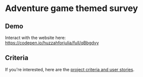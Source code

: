Adventure game themed survey
=====

Demo
----
Interact with the website here: https://codepen.io/huzzahforjulia/full/qBbgdvy

Criteria
----
If you're interested, here are the [project criteria and user stories](https://www.freecodecamp.org/learn/responsive-web-design/responsive-web-design-projects/build-a-survey-form).
